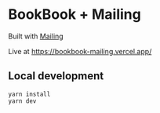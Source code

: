 # BookBook + Mailing

Built with [Mailing](https://www.mailing.run)

Live at https://bookbook-mailing.vercel.app/

## Local development

```
yarn install
yarn dev
```
